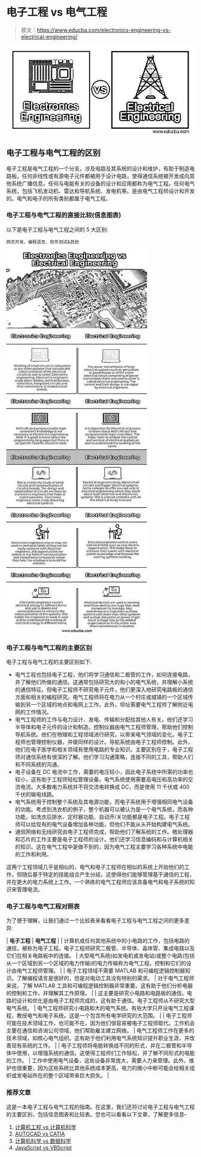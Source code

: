 # 电子工程 vs 电气工程

> 原文：<https://www.educba.com/electronics-engineering-vs-electrical-engineering/>

![Electronics-Engineering-vs-Electrical-Engineering](img/e1944a526585ab4ce52fbd4de900bb91.png)



## 电子工程与电气工程的区别

电子工程是电气工程的一个分支，涉及电路及其系统的设计和维护，有助于制造电路板。任何非线性或有源电子元件都被用于设计电路，使得通信系统被开发成向其他系统广播信息。任何与电能有关的设备的设计和应用都称为电气工程。任何电气系统，包括飞机发动机、雷达和导航系统、发电机等。是由电气工程师设计和开发的。电气和电子的所有类别都属于电气工程。

### 电子工程与电气工程的直接比较(信息图表)

以下是电子工程与电气工程之间的 5 大区别:

<small>网页开发、编程语言、软件测试&其他</small>

![Electronics-Engineering-vs-Electrical-Engineering-info](img/8e8b37170524aa74323b2e3e7d8293b0.png)



### 电子工程与电气工程的主要区别

电子工程与电气工程的主要区别如下:

*   电气工程也包括电子工程，他们将学习通信和二极管的工作，如何连接电路，并了解他们所做的通信。这通常包括研究大的和小的电气系统，并理解小系统的通信特征。但电子工程师不研究电子元件，他们更深入地研究电路板的通信方面和相关的编程研究。电气工程师将在电力从一个村庄或城镇的一个区域传输到另一个区域的地点和电网上工作。此外，坝址需要电气工程师了解附近电网的工作情况。
*   电气工程师的工作与电力设计、发电、传输和分配给其他人有关。他们还学习半导体和电子元件的设计和制造。控制仪器由电气工程师管理，帮助他们控制导航系统。他们在物理和工程领域进行研究，以带来电气领域的变化。电子工程师也管理控制仪器，并做同样的设计。导航系统由电子工程师控制。此外，他们在电子医学和相关领域有使用电路的专业知识。主要区别在于，电子工程师对通信系统有很深的了解。他们学习沟通策略，连接不同的工具，帮助人们和不同系统的沟通。
*   电子设备在 DC 电流中工作，需要的电压较小，因此电子系统中所需的功率也较小，这有助于工程师轻松管理设备。电气系统使用需要高电压和高功率的交流电流。大多数电力系统并不将交流电转换成 DC，而是使用 11 千伏或 400 千伏的输电线路。
*   电气系统用于控制整个系统及其电源功能，而电子系统用于增强相同电气设备的功能。考虑到洗衣机的例子，整个机器可以被认为是一个电气系统，而各种功能，如洗衣后排水、定时器功能、自动开/关功能都是电子工程。电子工程师可以给现有的电气设备增加各种功能，但他们不能从头开始构建电气系统。
*   通信网络和无线研究由电子工程师完成，帮助他们了解系统的工作。微处理器和芯片的工作主要是电子工程师的设计。他们还学习信息编码和与计算机相关的知识。这在电气工程中是做不到的，因为电气工程主要学习各种系统中电能的工作和利用。

这两个工程领域几乎是相似的，电气和电子工程师在相似的系统上开始他们的工作，但随后基于特定的技能组合产生分歧。这使得他们能够管理基于通信的工程，并在更大的电力系统上工作。一个熟练的电气工程师应该具备电气和电子系统的知识来管理电流。

### 电子工程与电气工程对照表

为了便于理解，让我们通过一个比较表来看看电子工程与电气工程之间的更多差异:

| **电子工程** | **电气工程** |
| 计算机或任何其他系统中的小电路的工作，包括电路的通信，被称为电子工程。电子工程师研究二极管、半导体、晶体管、集成电路以及它们在相关电路板中的连接。 | 大型电气系统(如发电机或发电站)或整个电路(包括从一个区域到另一个区域的电力传输)的电力传输称为电气工程。控制和它们的设计由电气工程师管理。 |
| 电子工程领域不需要 MATLAB 和可编程逻辑控制器知识。了解编程语言是很好的，但是对电动工具没有特别的需求。 | 对于电气工程师来说，了解 MATLAB 工具和可编程逻辑控制器非常重要。这有助于他们分析电器的控制和工作，并理解其工作原理。 |
| 这主要是研究小电路和电路板的通信。电路的设计和优化是由电子工程师完成的，这有助于通信。电子工程师从不研究大型电气系统。 | 电气工程师研究小电路和大的电气系统。有些大学只开设电气工程课程，教授电气和电子系统。这是一个包含所有电学研究的大范围。 |
| 电子工程师可能在技术领域工作，也可能不在，因为他们很容易被电子工程师取代。工作机会主要在通信和咨询公司领域，他们帮助雇主建立网络。 | 电气工程师工作在更多的技术领域，如核心电气组织。这有助于他们利用电气系统知识提升职业生涯，并改善现有系统的工作。 |
| 电子工程师将电能转换成不同的形式，并在二极管和半导体中使用，以增强系统的通信。这使得工程师们工作轻松，并了解不同形式的电能的工作。 | 工作中使用电气设备，这些设备非常庞大，需要人力来管理。此外，维护也很重要，因为这些系统比其他系统成本更高，电力的微小中断可能会给相关组织或发电站所在的整个区域带来巨大损失。 |

### 推荐文章

这是一本电子工程与电气工程的指南。在这里，我们还将讨论电子工程与电气工程的主要区别，包括信息图表和比较表。您也可以看看以下文章，了解更多信息–

1.  [计算机工程 vs 计算机科学](https://www.educba.com/computer-engineering-vs-computer-science/)
2.  [AUTOCAD vs CATIA](https://www.educba.com/autocad-vs-catia/)
3.  [计算机科学 vs 数据科学](https://www.educba.com/computer-science-vs-data-science/)
4.  [JavaScript vs VBScript](https://www.educba.com/javascript-vs-vbscript/)





